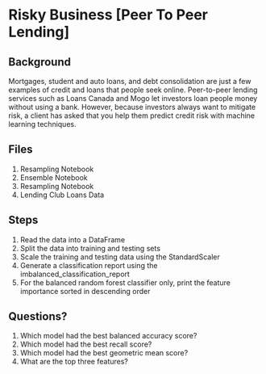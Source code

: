 # Risky Business [Peer To Peer Lending]

## Background
Mortgages, student and auto loans, and debt consolidation are just a few examples of credit and loans that people seek online. Peer-to-peer lending services such as Loans Canada and Mogo let investors loan people money without using a bank. However, because investors always want to mitigate risk, a client has asked that you help them predict credit risk with machine learning techniques.

## Files
1) Resampling Notebook
2) Ensemble Notebook
3) Resampling Notebook
4) Lending Club Loans Data

## Steps
1) Read the data into a DataFrame
2) Split the data into training and testing sets
3) Scale the training and testing data using the StandardScaler
4) Generate a classification report using the imbalanced_classification_report
5) For the balanced random forest classifier only, print the feature importance sorted in descending order


## Questions?
1) Which model had the best balanced accuracy score?
2) Which model had the best recall score?
3) Which model had the best geometric mean score?
4) What are the top three features?




